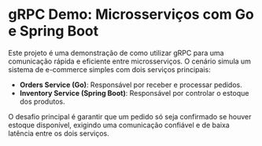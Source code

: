 # gRPC Demo: Microsserviços com Go e Spring Boot

Este projeto é uma demonstração de como utilizar gRPC para uma comunicação rápida e eficiente entre microsserviços. O cenário simula um sistema de e-commerce simples com dois serviços principais:

- **Orders Service (Go)**: Responsável por receber e processar pedidos.
- **Inventory Service (Spring Boot)**: Responsável por controlar o estoque dos produtos.

O desafio principal é garantir que um pedido só seja confirmado se houver estoque disponível, exigindo uma comunicação confiável e de baixa latência entre os dois serviços.

